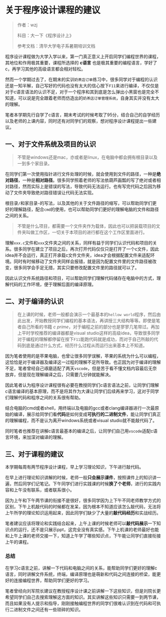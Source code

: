 # 关于程序设计课程的建议

>作者：wzj
>
>科目：大一下《程序设计上》
>
>参考文档：清华大学电子系暑期培训文档



程序设计课程做为大学入学以来，第一门真正意义上开启同学们编程世界的课程，其地位和作用极其重要，课程所选择的 **c语言** 也是极其重要的编程语言，学好了c，再学习其他的高级语言都会相对轻松。

然而一个学期过去了，在期末的实训`奶茶店订单`练习中，很多同学对于编程的认识还是一知半解，自己写好的代码也没有太大的信心按下`F11`来进行编译，不仅仅是对于c语言语法的认识不足，对于一个程序和其到底是怎么弹出小黑窗也是完全不知道，可以说是完全跟着老师而仿造出的`奶茶店订单管理系统`，自身其实并没有太大的理解。

笔者本学期先行自学了c语言，期末考试的时候考取了95分，结合自己的自学经历以及老师的上课内容，同时还有对同学们的观察，想对程序设计课程提出一些建议。



## 一、对于文件系统及项目的认识

> 不管是windows还是mac，亦或者是linux，在电脑中都会拥有根目录以及一到多个家目录。

在同学们第一次使用指针进行文件处理的时候，就会使用到文件的路径，一种是**绝对路径**，一种是**相对路径**。很多同学照着老师的写法依葫芦画瓢的写了绝对或者相对路径，然而实际上是错误的写法，导致代码无法运行。也有写完代码之后因为移动了文件夹导致绝对路径错误让代码无法实现。

根目录`/`和家目录`~`的写法，以及其他的关于文件路径的缩写，可以帮助同学们更好的理解路径，配合`cmd`的使用，也可以帮助同学们更好的理解电脑的文件和路径之间的关系。

> 不管是什么项目，都需要一个文件夹作为载体，因此也可以把装载项目的文件夹叫做工作区，一切关于本项目的进行都在这个工作区里面进行。

理解`xxx.c`文件和`xxx`文件夹之间的关系，同样有益于同学们认识代码和项目的关系。很多同学在建立了项目之后，再次打开代码仅仅只是打开了一个c文件，因此idea并不会运行，真正打开承载c文件文件夹，idea才会根据配置文件来适配环境。同时有时候移动了文件夹同样会报错，就是因为配置文件里的文件路径被改变，很多同学会手足无措，其实只要修改配置文件里的路径就可以了。

因此认识文件系统路径和项目，可以帮助同学们理解代码储存在电脑中的方式，理解代码的工作环境，便于理解后面的编译原理。



## 二、对于编译的认识

> 在上课的时候，老师一般都会演示一个最基本的`hellow world`程序，然后由此出发，开始教授同学们编程的基本语法，再讲授三大结构等等。即使是笔者自己所看的书籍 *c prime*，对于编程之前的部分也是寥寥几笔带过。再加上平时学校推荐的编译器都是visual studio这样的高级idea，导致很多同学对于编程的理解都停留在按下`F11`能跑代码就是成功，而对于自己所敲的代码到底是通过什么方式，经历什么过程从而运行出来基本上不知道。

因为笔者使用的是苹果电脑，也曾让很多同学误解，苹果的系统为什么可以编程，这恰恰是对于编译器及编译这一过程的理解不足所导致。也正因为对于编译的理解不足，笔者曾经自己琢磨适配了两天`vscode`，但是苦于看不懂文档内容最后无奈放弃，但是现在理解编译之后，只需要几分钟就能解决。

因此笔者认为程序设计课程很有必要在教授同学们c语言语法之前，让同学们理解c语言编译的基本原理，而不是将其作为大课让同学们后续再来学习，这对于同学们理解代码和程序之间的关系很有帮助。

结合电脑的cmd或者shell，用终端以及电脑的gcc或者clang编译器进行一次最原始的编译，展示给同学们看**代码**是如何变成**可执行的二进制文件**，能让同学们真正的理解编程，而不是认为离开windows系统或者visual studio就不能敲代码了。

 同时笔者也推荐在讲解c语言最基本的编译之后，让同学们自己用`vscode`适配c语言环境，来加深对编译的理解。



## 三、对于课程的建议

本学期每周有两节程序设计课程，早上学习理论知识，下午进行敲代码。

在早上进行理论知识讲解的时候，老师一般**只会展示课件**，按照课件上的知识讲一遍，然后同学们记笔记。下午同学们进行实践课的时候**换了个老师**，进行的实践内容和上午没有联系，或者联系很小。

因为上午和下午两节课的衔接不是很好，很多同学因为上下午不同老师教学方式的区别，下午上机敲代码的时候都在发呆，因为根本不知道应该怎么敲代码，无法将上午所学的理论知识运用起来，因此同学们缺少了大量的**敲代码经历**和实战经历。

笔者建议应该将理论和实践结合起来，上午上课的时候老师可以**敲代码展示**一下知识点的运行，还不是只展示ppt，这完全没有真实感。下午上机课的老师最好也能和上午上课的老师交接一下，知道上午学了哪些知识点，下午能让同学们直接衔接上午的课程。



### 总结

在学习c语言之前，讲解一下代码和电脑之间的关系，能帮助同学们更好的理解c语言，同时讲解文件系统，终端，编译原理也是萌新和代码之间连接的桥梁，能更好的连接编程世界，帮助同学们更好的学习。

笔者曾经向刘军院长建议在教授程序设计课之前讲解一下这些知识，但是刘院长更希望同学们自己去搜索理解这方面的知识。其实讲解这些知识只需要一到两节课，而且如果没有人提示和指导，刚刚接触编程世界的同学们很难认识到在代码和可执行二进制文件之间还有一些琐碎的知识。









